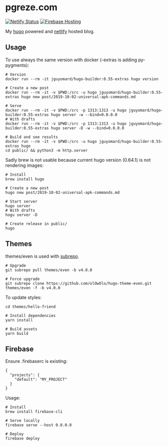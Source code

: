 # pgreze.com

[![Netlify Status](https://api.netlify.com/api/v1/badges/b849cb37-f780-42ba-9405-d069771080a2/deploy-status)](https://app.netlify.com/sites/pgreze/deploys) [![Firebase Hosting](https://github.com/pgreze/blog/workflows/prod/badge.svg)](https://console.firebase.google.com/project/blog-78f07/hosting/sites/pgreze)

My [hugo](https://gohugo.io/) powered and [netlify](https://netlify.com) hosted blog.

## Usage

To use always the same version with docker (-extras is adding py-pygments):

```
# Version
docker run --rm -it jguyomard/hugo-builder:0.55-extras hugo version

# Create a new post
docker run --rm -it -v $PWD:/src -u hugo jguyomard/hugo-builder:0.55-extras hugo new post/2019-10-02-universal-apk-commands.md

# Serve
docker run --rm -it -v $PWD:/src -p 1313:1313 -u hugo jguyomard/hugo-builder:0.55-extras hugo server -w --bind=0.0.0.0
# With drafts
docker run --rm -it -v $PWD:/src -p 1313:1313 -u hugo jguyomard/hugo-builder:0.55-extras hugo server -D -w --bind=0.0.0.0

# Build and see results
docker run --rm -it -v $PWD:/src -u hugo jguyomard/hugo-builder:0.55-extras hugo
cd public/ && python3 -m http.server
```

Sadly brew is not usable because current hugo version (0.64.1) is not rendering images:

```
# Install
brew install hugo

# Create a new post
hugo new post/2019-10-02-universal-apk-commands.md

# Start server
hugo server
# With drafts
hogu server -D

# Create release in public/
hugo
```

## Themes

themes/even is used with [subrepo](https://github.com/ingydotnet/git-subrepo).

```
# Upgrade
git subrepo pull themes/even -b v4.0.0

# Force upgrade
git subrepo clone https://github.com/olOwOlo/hugo-theme-even.git themes/even -f -b v4.0.0
```

To update styles:

```
cd themes/hello-friend

# Install dependencies
yarn install

# Build assets
yarn build
```

## Firebase

Ensure .firebaserc is existing:

```
{
  "projects": {
    "default": "MY_PROJECT"
  }
}
```

Usage:

```
# Install
brew install firebase-cli

# Serve locally
firebase serve --host 0.0.0.0

# Deploy
firebase deploy
```
